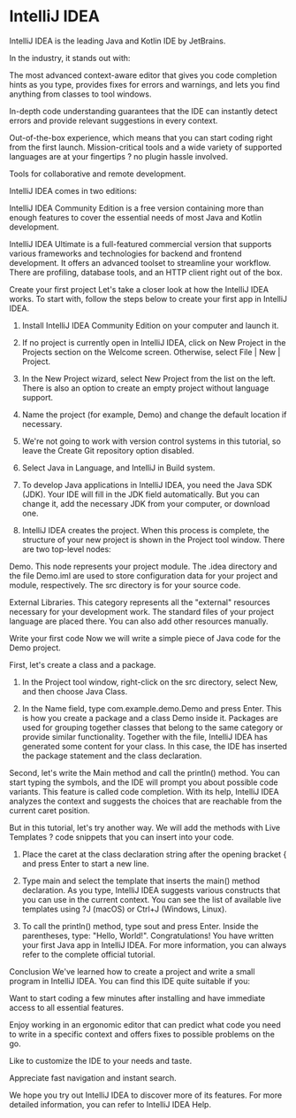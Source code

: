 # IntelliJ IDEA

IntelliJ IDEA is the leading Java and Kotlin IDE by JetBrains.

In the industry, it stands out with:

The most advanced context-aware editor that gives you code completion hints as you type, provides fixes for errors and warnings, and lets you find anything from classes to tool windows.

In-depth code understanding guarantees that the IDE can instantly detect errors and provide relevant suggestions in every context.

Out-of-the-box experience, which means that you can start coding right from the first launch. Mission-critical tools and a wide variety of supported languages are at your fingertips ? no plugin hassle involved.

Tools for collaborative and remote development.

IntelliJ IDEA comes in two editions:

IntelliJ IDEA Community Edition is a free version containing more than enough features to cover the essential needs of most Java and Kotlin development.

IntelliJ IDEA Ultimate is a full-featured commercial version that supports various frameworks and technologies for backend and frontend development. It offers an advanced toolset to streamline your workflow. There are profiling, database tools, and an HTTP client right out of the box.

Create your first project
Let's take a closer look at how the IntelliJ IDEA works. To start with, follow the steps below to create your first app in IntelliJ IDEA.

1. Install IntelliJ IDEA Community Edition on your computer and launch it.

2. If no project is currently open in IntelliJ IDEA, click on New Project in the Projects section on the Welcome screen. Otherwise, select File | New | Project.

3. In the New Project wizard, select New Project from the list on the left. There is also an option to create an empty project without language support.

4. Name the project (for example, Demo) and change the default location if necessary.

5. We're not going to work with version control systems in this tutorial, so leave the Create Git repository option disabled.

6. Select Java in Language, and IntelliJ in Build system.
7. To develop Java applications in IntelliJ IDEA, you need the Java SDK (JDK). Your IDE will fill in the JDK field automatically. But you can change it, add the necessary JDK from your computer, or download one.

8. IntelliJ IDEA creates the project. When this process is complete, the structure of your new project is shown in the Project tool window. There are two top-level nodes:

Demo. This node represents your project module. The .idea directory and the file Demo.iml are used to store configuration data for your project and module, respectively. The src directory is for your source code.

External Libraries. This category represents all the "external" resources necessary for your development work. The standard files of your project language are placed there. You can also add other resources manually.

Write your first code
Now we will write a simple piece of Java code for the Demo project.

First, let's create a class and a package.

1. In the Project tool window, right-click on the src directory, select New, and then choose Java Class.

2. In the Name field, type com.example.demo.Demo and press Enter. This is how you create a package and a class Demo inside it. Packages are used for grouping together classes that belong to the same category or provide similar functionality.
   Together with the file, IntelliJ IDEA has generated some content for your class. In this case, the IDE has inserted the package statement and the class declaration.

Second, let's write the Main method and call the println() method. You can start typing the symbols, and the IDE will prompt you about possible code variants. This feature is called code completion. With its help, IntelliJ IDEA analyzes the context and suggests the choices that are reachable from the current caret position.

But in this tutorial, let's try another way. We will add the methods with Live Templates ? code snippets that you can insert into your code.

1. Place the caret at the class declaration string after the opening bracket { and press Enter to start a new line.

2. Type main and select the template that inserts the main() method declaration.
   As you type, IntelliJ IDEA suggests various constructs that you can use in the current context. You can see the list of available live templates using ?J (macOS) or Ctrl+J (Windows, Linux).

3. To call the println() method, type sout and press Enter. Inside the parentheses, type: "Hello, World!".
   Congratulations! You have written your first Java app in IntelliJ IDEA. For more information, you can always refer to the complete official tutorial.

Conclusion
We've learned how to create a project and write a small program in IntelliJ IDEA. You can find this IDE quite suitable if you:

Want to start coding a few minutes after installing and have immediate access to all essential features.

Enjoy working in an ergonomic editor that can predict what code you need to write in a specific context and offers fixes to possible problems on the go.

Like to customize the IDE to your needs and taste.

Appreciate fast navigation and instant search.

We hope you try out IntelliJ IDEA to discover more of its features. For more detailed information, you can refer to IntelliJ IDEA Help.

